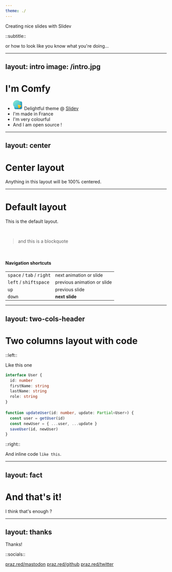 ```yaml
---
theme: ./
---
```


Creating nice slides with Slidev

::subtitle::

or how to look like you know what you're doing...

---
layout: intro
image: /intro.jpg
---

# I'm Comfy

- <img src="/slidev.svg" class="inline-block mr-1 -mt-1" width="31" /> Delightful theme @ <a href="https://sli.dev">Slidev</a>
- <noto-v1-flag-for-flag-france class="mr-1" /> I'm made in France
- <noto-artist-palette class="mr-1" /> I'm very colourful
- <noto-smiling-cat-with-heart-eyes class="mr-1" /> And I am open source !

---
layout: center
---

# Center layout

Anything in this layout will be 100% centered.

---

# Default layout

This is the default layout.

<br>

> and this is a blockquote

<br>

#### Navigation shortcuts

|     |     |
| --- | --- |
| <kbd>space</kbd> / <kbd>tab</kbd> / <kbd>right</kbd> | next animation or slide |
| <kbd>left</kbd>  / <kbd>shift</kbd><kbd>space</kbd> | previous animation or slide |
| <kbd>up</kbd> | previous slide |
| <kbd>down</kbd> | **next slide** |

---
layout: two-cols-header
---

# Two columns layout with code

::left::

Like this one 

```ts
interface User {
  id: number
  firstName: string
  lastName: string
  role: string
}

function updateUser(id: number, update: Partial<User>) {
  const user = getUser(id)
  const newUser = { ...user, ...update }
  saveUser(id, newUser)
}
```

::right::

And inline code `like this`.

---
layout: fact
---

# And that's it!

I think that's enough ?

---
layout: thanks
---
Thanks!

::socials::

<social>
  <template #icon><openmoji-mastodon /></template>
  <a href="https://praz.red/mastodon">praz.red/mastodon</a>
</social>
<social>
  <template #icon><openmoji-github /></template>
  <a href="https://praz.red/github">praz.red/github</a>
</social>
<social>
  <template #icon><openmoji-twitter /></template>
  <a href="https://praz.red/twitter">praz.red/twitter</a>
</social>
